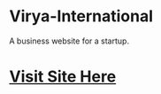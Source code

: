 # Virya-International
A business website for a startup.
<h1><a href=" https://yash-netankar.github.io/Virya-International/">Visit Site Here</a></h1>
